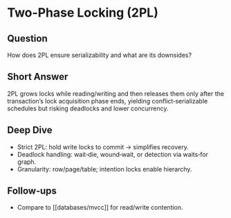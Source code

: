 # Two-Phase Locking (2PL)

## Question
How does 2PL ensure serializability and what are its downsides?

## Short Answer
2PL grows locks while reading/writing and then releases them only after the transaction’s lock acquisition phase ends, yielding conflict‑serializable schedules but risking deadlocks and lower concurrency.

## Deep Dive
- Strict 2PL: hold write locks to commit → simplifies recovery.
- Deadlock handling: wait‑die, wound‑wait, or detection via waits‑for graph.
- Granularity: row/page/table; intention locks enable hierarchy.

## Follow‑ups
- Compare to [[databases/mvcc]] for read/write contention.

